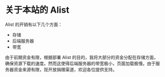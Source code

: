 # 关于本站的 Alist

Alist 的开销有以下几个方面：

- 存储
- 后端服务器
- 带宽

由于前期资金有限，根据部署 Alist 的目的，我将大部分的资金分配在存储方面，确保资源下载的速度。然而这使得后端服务器的带宽极小，页面加载极慢。由于服务器资金来源有限，现开放捐赠渠道，欢迎各位提供支持。